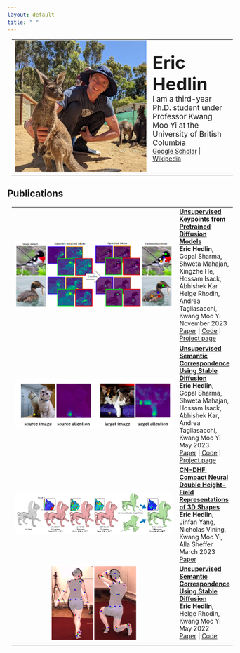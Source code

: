 ```yaml
---
layout: default
title: " "
---
```


<style>
  /* Existing styles */
  .large-font {
    font-size: 40px;
    font-weight: bold;
  }

  .medium-font {
    font-size: 17px;
  }

  .inner {
    width: 1000px;
    margin: 0 auto;
  }

  .wrapper {
    max-width: 90%;
    margin-right: auto;
    margin-left: auto;
    padding-right: 60px;
    padding-left: 60px;
  }

  .spaced-table {
    margin-left: 10px;
    margin-right: 10px;
  }

  /* New style for table cells */
  .spaced-table td {
    text-align: left; /* Align text to the left */
    vertical-align: middle; /* Center text vertically */
  }

  /* Other custom styles */
</style>

<table class="spaced-table">
  <tr>
    <td style="width: 300px;">
      <img src="eric_hedlin.jpeg" alt="Eric Hedlin" width="300"/>
    </td>
    <td style="vertical-align: middle; min-height: 200px;">
      <!-- Description and Links -->
      <span class="large-font">Eric Hedlin</span><br>
      <span class="medium-font">I am a third-year Ph.D. student under Professor Kwang Moo Yi at the University of British Columbia</span><br>
      <a href="https://scholar.google.ca/citations?hl=en&user=x6t__GoAAAAJ">Google Scholar</a> | <a href="https://en.wikipedia.org/wiki/Eric_Hedlin">Wikipedia</a>
    </td>
  </tr>
</table>

## Publications

<table class="spaced-table">
  <tr>
    <td style="width: 400px; text-align: center; vertical-align: middle;">
      <img src="stablekeypoints.png" alt="Publication Image" width="400"/>
    </td>
    <td style="vertical-align: top; min-height: 400px;">
      <!-- Description and Links -->
      <a href="https://stablekeypoints.github.io"><strong>Unsupervised Keypoints from Pretrained Diffusion Models</strong></a><br>
      <strong>Eric Hedlin</strong>, Gopal Sharma, Shweta Mahajan, Xingzhe He, Hossam Isack, Abhishek Kar Helge Rhodin, Andrea Tagliasacchi, Kwang Moo Yi<br>
      November 2023<br>
      <a href="https://arxiv.org/abs/2305.15581">Paper</a> | <a href="https://github.com/ubc-vision/LDM_correspondences">Code</a> | <a href="https://stablekeypoints.github.io">Project page</a>
    </td>
  </tr>

  <tr>
    <td style="width: 400px; text-align: center; vertical-align: middle;">
      <img src="unsupervised_correspondences.png" alt="Publication Image" width="400"/>
    </td>
    <td style="vertical-align: top; min-height: 400px;">
      <!-- Description and Links -->
      <a href="https://ubc-vision.github.io/LDM_correspondences/"><strong>Unsupervised Semantic Correspondence Using Stable Diffusion</strong></a><br>
      <strong>Eric Hedlin</strong>, Gopal Sharma, Shweta Mahajan, Hossam Isack, Abhishek Kar, Andrea Tagliasacchi, Kwang Moo Yi<br>
      May 2023<br>
      <a href="https://arxiv.org/abs/2305.15581">Paper</a> | <a href="https://github.com/ubc-vision/LDM_correspondences">Code</a> | <a href="https://ubc-vision.github.io/LDM_correspondences/">Project page</a>
    </td>
  </tr>

  <tr>
    <td style="width: 400px; text-align: center; vertical-align: middle;">
      <img src="CN_DHF.png" alt="Publication Image" width="400"/>
    </td>
    <td style="vertical-align: top; min-height: 400px;">
      <!-- Description and Links -->
      <a href="https://arxiv.org/abs/2304.13141"><strong>CN-DHF: Compact Neural Double Height-Field Representations of 3D Shapes</strong></a><br>
      <strong>Eric Hedlin</strong>, Jinfan Yang, Nicholas Vining, Kwang Moo Yi, Alla Sheffer<br>
      March 2023<br>
      <a href="https://arxiv.org/abs/2304.13141">Paper</a> 
    </td>
  </tr>

  <tr>
    <td style="width: 200px; text-align: center; vertical-align: middle;">
      <img src="regressor_refinement.png" alt="Publication Image" width="200"/>
    </td>
    <td style="vertical-align: top; min-height: 400px;">
      <!-- Description and Links -->
      <a href="https://arxiv.org/abs/2205.00076"><strong>Unsupervised Semantic Correspondence Using Stable Diffusion</strong></a><br>
      <strong>Eric Hedlin</strong>, Helge Rhodin, Kwang Moo Yi<br>
      May 2022<br>
      <a href="https://arxiv.org/abs/2205.00076">Paper</a> | <a href="https://github.com/ubc-vision/joint-regressor-refinement">Code</a>
    </td>

  </tr>

</table>
